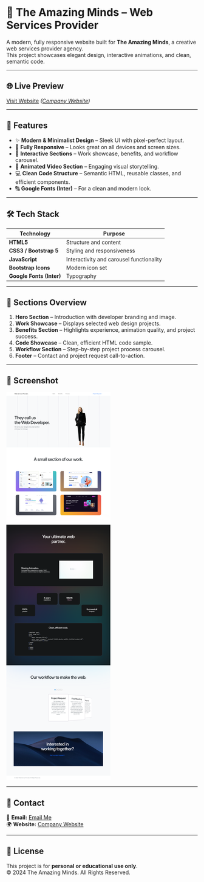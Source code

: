 # 🧠 The Amazing Minds – Web Services Provider

A modern, fully responsive website built for **The Amazing Minds**, a creative web services provider agency.  
This project showcases elegant design, interactive animations, and clean, semantic code.

---

## 🌐 Live Preview
[Visit Website](#) *([Company Website](https://abdullah-akram-developer.github.io/Company-Site/))*

---


## 🚀 Features

- ✨ **Modern & Minimalist Design** – Sleek UI with pixel-perfect layout.  
- 📱 **Fully Responsive** – Looks great on all devices and screen sizes.  
- 🧩 **Interactive Sections** – Work showcase, benefits, and workflow carousel.  
- 🎥 **Animated Video Section** – Engaging visual storytelling.  
- 💻 **Clean Code Structure** – Semantic HTML, reusable classes, and efficient components.  
- 🔠 **Google Fonts (Inter)** – For a clean and modern look.

---

## 🛠️ Tech Stack

| Technology | Purpose |
|-------------|----------|
| **HTML5** | Structure and content |
| **CSS3 / Bootstrap 5** | Styling and responsiveness |
| **JavaScript** | Interactivity and carousel functionality |
| **Bootstrap Icons** | Modern icon set |
| **Google Fonts (Inter)** | Typography |

---

## 🧩 Sections Overview

1. **Hero Section** – Introduction with developer branding and image.  
2. **Work Showcase** – Displays selected web design projects.  
3. **Benefits Section** – Highlights experience, animation quality, and project success.  
4. **Code Showcase** – Clean, efficient HTML code sample.  
5. **Workflow Section** – Step-by-step project process carousel.  
6. **Footer** – Contact and project request call-to-action.

---

## 📸 Screenshot

![Full Page Screenshot](assets/img/screenshot.png)

---

## 💬 Contact

📧 **Email:** [Email Me](mailto:m.abdullahakram01@gmail.com)  
🌍 **Website:** [Company Website](#)

---

## 📄 License

This project is for **personal or educational use only**.  
© 2024 The Amazing Minds. All Rights Reserved.
